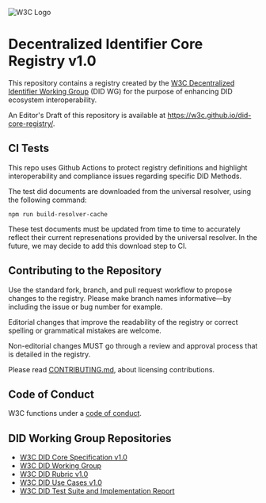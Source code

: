 
![W3C Logo](https://www.w3.org/Icons/w3c_home)

# Decentralized Identifier Core Registry v1.0

This repository contains a registry created by the
[W3C Decentralized Identifier Working Group](https://www.w3.org/2019/did-wg/)
(DID WG) for the purpose of enhancing DID ecosystem interoperability.

An Editor's Draft of this repository is available at
https://w3c.github.io/did-core-registry/.

## CI Tests

This repo uses Github Actions to protect registry definitions and highlight interoperability and compliance issues regarding specific DID Methods.

The test did documents are downloaded from the universal resolver, using the following command:

```
npm run build-resolver-cache
```

These test documents must be updated from time to time to accurately reflect their current represenations provided by the universal resolver. In the future, we may decide to add this download step to CI.

## Contributing to the Repository

Use the standard fork, branch, and pull request workflow to propose changes to
the registry. Please make branch names informative—by including the issue or
bug number for example.

Editorial changes that improve the readability of the registry or correct
spelling or grammatical mistakes are welcome.

Non-editorial changes MUST go through a review and approval process that is
detailed in the registry.

Please read [CONTRIBUTING.md](CONTRIBUTING.md), about licensing contributions.

## Code of Conduct

W3C functions under a [code of conduct](https://www.w3.org/Consortium/cepc/).

## DID Working Group Repositories

* [W3C DID Core Specification v1.0](https://github.com/w3c/did-core)
* [W3C DID Working Group](https://github.com/w3c/did-wg)
* [W3C DID Rubric v1.0](https://github.com/w3c/did-rubric)
* [W3C DID Use Cases v1.0](https://github.com/w3c/did-use-cases)
* [W3C DID Test Suite and Implementation Report](https://github.com/w3c/did-test-suite)
